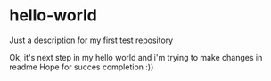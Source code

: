 # hello-world
Just a description for my first test repository 

Ok, it's next step in my hello world and i'm trying to make changes in readme
Hope for succes completion :))
